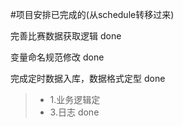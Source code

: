 #项目安排已完成的(从schedule转移过来)

完善比赛数据获取逻辑 done

变量命名规范修改 done

完成定时数据入库，数据格式定型 done

>    *   1.业务逻辑定
>    *   3.日志 done